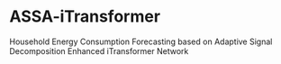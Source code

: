 # ASSA-iTransformer
Household Energy Consumption Forecasting based on Adaptive Signal Decomposition Enhanced iTransformer Network
